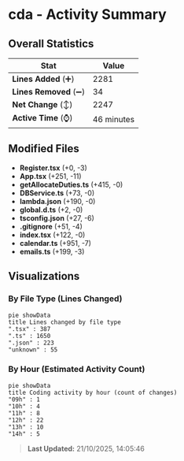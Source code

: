 # cda - Activity Summary 

## Overall Statistics

| Stat                   | Value                                                             |
| ---------------------- | ----------------------------------------------------------------- |
| **Lines Added** (➕)   | 2281                                          |
| **Lines Removed** (➖) | 34                                        |
| **Net Change** (↕)    | 2247                |
| **Active Time** (⌚)   | 46 minutes |


## Modified Files
- **Register.tsx** (+0, -3)
- **App.tsx** (+251, -11)
- **getAllocateDuties.ts** (+415, -0)
- **DBService.ts** (+73, -0)
- **lambda.json** (+190, -0)
- **global.d.ts** (+2, -0)
- **tsconfig.json** (+27, -6)
- **.gitignore** (+51, -4)
- **index.tsx** (+122, -0)
- **calendar.ts** (+951, -7)
- **emails.ts** (+199, -3)

## Visualizations

### By File Type (Lines Changed)

```mermaid
pie showData
title Lines changed by file type
".tsx" : 387
".ts" : 1650
".json" : 223
"unknown" : 55
```

### By Hour (Estimated Activity Count)

```mermaid
pie showData
title Coding activity by hour (count of changes)
"09h" : 1
"10h" : 4
"11h" : 8
"12h" : 22
"13h" : 10
"14h" : 5
```


> **Last Updated:** 21/10/2025, 14:05:46